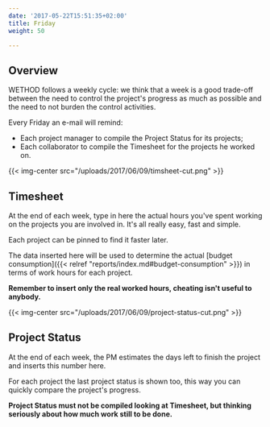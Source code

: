 ```yaml
---
date: '2017-05-22T15:51:35+02:00'
title: Friday
weight: 50

---
```



## Overview

WETHOD follows a weekly cycle: we think that a week is a good trade-off between the need to control the project's progress as much as possible and the need to not burden the control activities.

Every Friday an e-mail will remind:

* Each project manager to compile the Project Status for its projects;
* Each collaborator to compile the Timesheet for the projects he worked on.

{{< img-center src="/uploads/2017/06/09/timsheet-cut.png" >}}

## Timesheet

At the end of each week, type in here the actual hours you've spent working on the projects you are involved in. It's all really easy, fast and simple.

Each project can be pinned to find it faster later.

The data inserted here will be used to determine the actual [budget consumption]({{< relref "reports/index.md#budget-consumption" >}}) in terms of work hours for each project.

**Remember to insert only the real worked hours, cheating isn't useful to anybody.**

{{< img-center src="/uploads/2017/06/09/project-status-cut.png" >}}

## Project Status

At the end of each week, the PM estimates the days left to finish the project and inserts this number here.

For each project the last project status is shown too, this way you can quickly compare the project's progress.

**Project Status must not be compiled looking at Timesheet, but thinking seriously about how much work still to be done.**